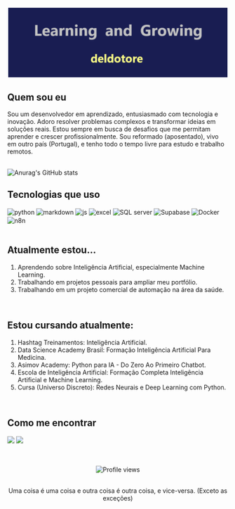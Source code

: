<p align="center">
    <img src="assets/Banner2.png" alt="Meu banner" width="500">
</p>

## Quem sou eu

Sou um desenvolvedor em aprendizado, entusiasmado com tecnologia e inovação. Adoro resolver problemas complexos e transformar ideias em soluções reais. Estou sempre em busca de desafios que me permitam aprender e crescer profissionalmente. Sou reformado (aposentado), vivo em outro país (Portugal), e tenho todo o tempo livre para estudo e trabalho remotos.
<br><br>

![Anurag's GitHub stats](https://github-readme-stats.vercel.app/api?username=deldotore-r&show_icons=true&theme=outrun) 
<!-- <img height="195em" src="https://github-readme-stats.vercel.app/api/top-langs/?username=deldotore-r&layout=compact&langs_count=7&theme=tokyonight"/>
<br><br> -->




## Tecnologias que uso

<div>
  <img align="center" alt="python" src="https://img.shields.io/badge/Python-3776AB?style=for-the-badge&logo=python&logoColor=white" />
  <img align="center" alt="markdown" src="https://img.shields.io/badge/Markdown-210e8e?style=for-the-badge&logo=markdown&logoColor=white" />
  <img align="center" alt="js" src="https://img.shields.io/badge/JavaScript-F7DF1E?style=for-the-badge&logo=javascript&logoColor=black" />
  <img align="center" alt="excel" src="https://img.shields.io/badge/Excel-217346?style=for-the-badge&logo=microsoft-excel&logoColor=whitee" />
  <img align="center" alt="SQL server" src="https://img.shields.io/badge/SQL_Server-CC2927?style=for-the-badge&logo=microsoft-sql-server&logoColor=white" />
  <img align="center" alt="Supabase" src="https://img.shields.io/badge/Supabase-3cad15?style=for-the-badge&logo=supabase&logoColor=white" />
  <img align="center" alt="Docker" src="https://img.shields.io/badge/docker-%230db7ed.svg?style=for-the-badge&logo=docker&logoColor=white" />
  <img align="center" alt="n8n" src="https://img.shields.io/badge/n8n-1abc9c?style=for-the-badge&logo=n8n&logoColor=white" />



  
  
</div><br/>


## Atualmente estou...

1. Aprendendo sobre Inteligência Artificial, especialmente Machine Learning. <br>
2. Trabalhando em projetos pessoais para ampliar meu portfólio. <br>
3. Trabalhando em um projeto comercial de automação na área da saúde.
  </div>

  </div><br/>


## Estou cursando atualmente:

1. Hashtag Treinamentos: Inteligência Artificial.
2. Data Science Academy Brasil: Formação Inteligência Artificial Para Medicina.
3. Asimov Academy: Python para IA - Do Zero Ao Primeiro Chatbot.
4. Escola de Inteligência Artificial: Formação Completa Inteligência Artificial e Machine Learning.
5. Cursa (Universo Discreto): Redes Neurais e Deep Learning com Python.

  </div>



<!-- ## 🔍 Projetos em Destaque 

<div align="center">
  <a href="https://github.com/SEU_USERNAME/projeto1">
    <img align="center" src="https://github-readme-stats.vercel.app/api/pin/?username=SEU_USERNAME&repo=projeto1&theme=tokyonight" />
  </a>
  <a href="https://github.com/SEU_USERNAME/projeto2">
    <img align="center" src="https://github-readme-stats.vercel.app/api/pin/?username=SEU_USERNAME&repo=projeto2&theme=tokyonight" />
  </a>
</div> -->
<br>

## Como me encontrar

<div align="left">
  
  <a href="https://linkedin.com/in/reinaldo-del-dotore" target="_blank"><img src="https://img.shields.io/badge/-LinkedIn-%230077B5?style=for-the-badge&logo=linkedin&logoColor=white" target="_blank"></a>  <a href="mailto:deldotore@gmail.com"><img src="https://img.shields.io/badge/-Email-%23333?style=for-the-badge&logo=gmail&logoColor=white" target="_blank"></a>
  <!--<a href="https://twitter.com/seu-twitter" target="_blank"><img src="https://img.shields.io/badge/-Twitter-%231DA1F2?style=for-the-badge&logo=twitter&logoColor=white" target="_blank"></a>
  <a href="https://seu-portfolio.com" target="_blank"><img src="https://img.shields.io/badge/-Portfolio-%23E4405F?style=for-the-badge&logo=figma&logoColor=white" target="_blank"></a> -->
</div>

<!-- ## ⚡ Curiosidades

- 🎮 Gosto de jogar [insira seus jogos favoritos]
- 📚 Livro favorito: [insira seu livro favorito]
- 🎯 Meta para este ano: Contribuir mais em projetos open source
- 🎵 Ouço [seu estilo musical] enquanto codifico

---
-->
<br>
<br>
<div align="center">
  <img src="https://komarev.com/ghpvc/?username=deldotore-r&color=brightgreen" alt="Profile views" />
<br>
<br>
  <p>Uma coisa é uma coisa e outra coisa é outra coisa, e vice-versa. (Exceto as exceções)</p>
</div>

